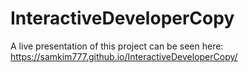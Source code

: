 # InteractiveDeveloperCopy
A live presentation of this project can be seen here: https://samkim777.github.io/InteractiveDeveloperCopy/
